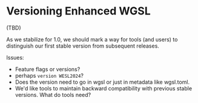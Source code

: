 # Versioning Enhanced WGSL

(TBD)

As we stabilize for 1.0, we should mark a way for tools (and users) to distinguish our first stable version
from subsequent releases.

Issues:

* Feature flags or versions?
* perhaps `version WESL2024`?
* Does the version need to go in wgsl or just in metadata like wgsl.toml.
* We'd like tools to maintain backward compatibility with previous stable versions. What do tools need?